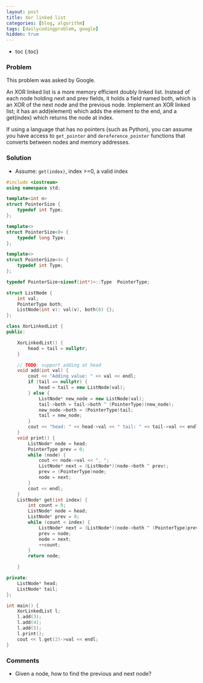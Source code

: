 ```yaml
---
layout: post
title: Xor linked list
categories: [blog, algorithm]
tags: [dailycodingproblem, google]
hidden: true
---
```


+ toc
{:toc}

### Problem

This problem was asked by Google.

An XOR linked list is a more memory efficient doubly linked list. Instead of each node
holding next and prev fields, it holds a field named both, which is an XOR of the next
node and the previous node. Implement an XOR linked list; it has an add(element) which adds
the element to the end, and a get(index) which returns the node at index.

If using a language that has no pointers (such as Python), you can assume you have access to
`get_pointer` and `dereference_pointer` functions that converts between nodes and memory addresses.

### Solution

+ Assume: `get(index)`, index >=0, a valid index

```cpp
#include <iostream>
using namespace std;

template<int n>
struct PointerSize {
    typedef int Type;
};

template<>
struct PointerSize<8> {
    typedef long Type;
};

template<>
struct PointerSize<4> {
    typedef int Type;
};

typedef PointerSize<sizeof(int*)>::Type  PointerType;

struct ListNode {
    int val;
    PointerType both;
    ListNode(int v): val(v), both(0) {};
};

class XorLinkedList {
public:

    XorLinkedList() {
        head = tail = nullptr;
    }

    // TODO: support adding at head
    void add(int val) {
        cout << "Adding value: " << val << endl;
        if (tail == nullptr) {
            head = tail = new ListNode(val);
        } else {
            ListNode* new_node = new ListNode(val);
            tail->both = tail->both ^ (PointerType)(new_node);
            new_node->both = (PointerType)tail;
            tail = new_node;
        }
        cout << "head: " << head->val << " tail: " << tail->val << endl;
    }
    void print() {
        ListNode* node = head;
        PointerType prev = 0;
        while (node) {
            cout << node->val << ", ";
            ListNode* next = (ListNode*)(node->both ^ prev);
            prev = (PointerType)node;
            node = next;
        }
        cout << endl;
    }
    ListNode* get(int index) {
        int count = 0;
        ListNode* node = head;
        ListNode* prev = 0;
        while (count < index) {
            ListNode* next = (ListNode*)(node->both ^ (PointerType)prev);
            prev = node;
            node = next;
            ++count;
        }
        return node;

    }

private:
    ListNode* head;
    ListNode* tail;
};

int main() {
    XorLinkedList l;
    l.add(3);
    l.add(4);
    l.add(5);
    l.print();
    cout << l.get(2)->val << endl;
}
```

### Comments

+ Given a node, how to find the previous and next node?
